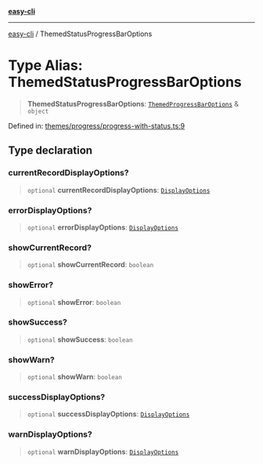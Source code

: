 [**easy-cli**](../README.md)

***

[easy-cli](../globals.md) / ThemedStatusProgressBarOptions

# Type Alias: ThemedStatusProgressBarOptions

> **ThemedStatusProgressBarOptions**: [`ThemedProgressBarOptions`](ThemedProgressBarOptions.md) & `object`

Defined in: [themes/progress/progress-with-status.ts:9](https://github.com/patrickeaton/easy-cli/blob/ab5cb143feca4db651c6301eb08aa7237cd71b79/src/themes/progress/progress-with-status.ts#L9)

## Type declaration

### currentRecordDisplayOptions?

> `optional` **currentRecordDisplayOptions**: [`DisplayOptions`](DisplayOptions.md)

### errorDisplayOptions?

> `optional` **errorDisplayOptions**: [`DisplayOptions`](DisplayOptions.md)

### showCurrentRecord?

> `optional` **showCurrentRecord**: `boolean`

### showError?

> `optional` **showError**: `boolean`

### showSuccess?

> `optional` **showSuccess**: `boolean`

### showWarn?

> `optional` **showWarn**: `boolean`

### successDisplayOptions?

> `optional` **successDisplayOptions**: [`DisplayOptions`](DisplayOptions.md)

### warnDisplayOptions?

> `optional` **warnDisplayOptions**: [`DisplayOptions`](DisplayOptions.md)
